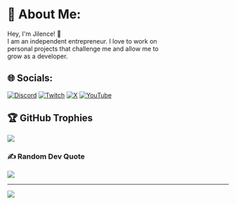 # 💫 About Me:
Hey, I'm Jilence! 👋<br>I am an independent entrepreneur. I love to work on<br>personal projects that challenge me and allow me to<br>grow as a developer.


## 🌐 Socials:
[![Discord](https://img.shields.io/badge/Discord-%237289DA.svg?logo=discord&logoColor=white)](https://discord.gg/Jilence) [![Twitch](https://img.shields.io/badge/Twitch-%239146FF.svg?logo=Twitch&logoColor=white)](https://twitch.tv/Jilence) [![X](https://img.shields.io/badge/X-black.svg?logo=X&logoColor=white)](https://x.com/Jilence1) [![YouTube](https://img.shields.io/badge/YouTube-%23FF0000.svg?logo=YouTube&logoColor=white)](https://youtube.com/@@jilence4044) 

## 🏆 GitHub Trophies
![](https://github-profile-trophy.vercel.app/?username=Jilence&theme=radical&no-frame=true&no-bg=false&margin-w=4)

### ✍️ Random Dev Quote
![](https://quotes-github-readme.vercel.app/api?type=horizontal&theme=dark)

---
[![](https://visitcount.itsvg.in/api?id=Jilence&icon=7&color=11)](https://visitcount.itsvg.in)

<!-- Proudly created with GPRM ( https://gprm.itsvg.in ) -->
